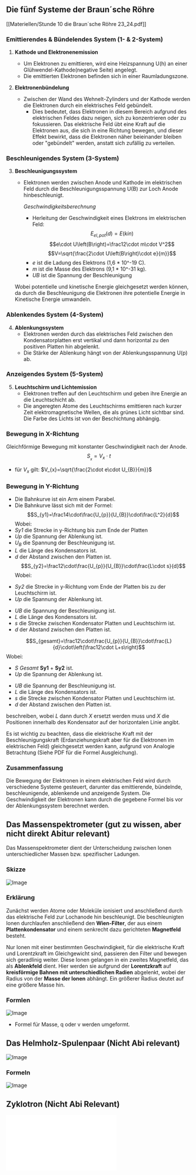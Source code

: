 
## Die fünf Systeme der Braun´sche Röhre

[[Materiellen/Stunde 10 die Braun´sche Röhre 23_24.pdf]]
### Emittierendes & Bündelendes System (1- & 2-System)

1. **Kathode und Elektronenemission**
   - Um Elektronen zu emittieren, wird eine Heizspannung U(h) an einer Glühwendel-Kathode(negative Seite) angelegt.
   - Die emittierten Elektronen befinden sich in einer Raumladungszone.

2. **Elektronenbündelung**
   - Zwischen der Wand des Wehnelt-Zylinders und der Kathode werden die Elektronen durch ein elektrisches Feld gebündelt.
	   - Dies bedeutet, dass Elektronen in diesem Bereich aufgrund des elektrischen Feldes dazu neigen, sich zu konzentrieren oder zu fokussieren. Das elektrische Feld übt eine Kraft auf die Elektronen aus, die sich in eine Richtung bewegen, und dieser Effekt bewirkt, dass die Elektronen näher beieinander bleiben oder "gebündelt" werden, anstatt sich zufällig zu verteilen.

### Beschleunigendes System (3-System)

3. **Beschleunigungssystem**
   - Elektronen werden zwischen Anode und Kathode im elektrischen Feld durch die Beschleunigungsspannung U(B) zur Loch Anode hinbeschleunigt.

	 *Geschwindigkeitsberechnung*
	   - Herleitung der Geschwindigkeit eines Elektrons im elektrischen Feld:
  $$E_{el,pot}\left(d\right)=E\left(kin\right)$$
   $$e\cdot U\left(B\right)=\frac12\cdot m\cdot V^2$$
   $$V=\sqrt{\frac{2\cdot U\left(B\right)\cdot e}{m}}$$
	   - *e* ist die Ladung des Elektrons (1,6 * 10^-19 C).
	   - *m* ist die Masse des Elektrons (9,1 * 10^-31 kg).
	   - *UB* ist die Spannung der Beschleunigung
	   
	Wobei potentielle und kinetische Energie gleichgesetzt werden können, da durch die Beschleunigung die Elektronen ihre potentielle Energie in Kinetische Energie umwandeln.

### Ablenkendes System (4-System)

4. **Ablenkungssystem**
   - Elektronen werden durch das elektrisches Feld zwischen den Kondensatorplatten erst vertikal und dann horizontal zu den positiven Platten hin abgelenkt.
   - Die Stärke der Ablenkung hängt von der Ablenkungsspannung U(p) ab.

### Anzeigendes System (5-System)

5. **Leuchtschirm und Lichtemission**
   - Elektronen treffen auf den Leuchtschirm und geben ihre Energie an die Leuchtschicht ab.
   - Die angeregten Atome des Leuchtschirms emittieren nach kurzer Zeit elektromagnetische Wellen, die als grünes Licht sichtbar sind. Die Farbe des Lichts ist von der Beschichtung abhängig.
### Bewegung in X-Richtung

Gleichförmige Bewegung mit konstanter Geschwindigkeit nach der Anode.
$$S_{_{x}}=V_{x}\cdot t$$

- für $V_{x}$  gilt: $V_{x}=\sqrt{\frac{2\cdot e\cdot U_{B}}{m}}$
### Bewegung in Y-Richtung
- Die Bahnkurve ist ein Arm einem Parabel.
- Die Bahnkurve lässt sich mit der Formel: 
$$S_{y1}=\frac14\cdot\frac{U_{p}}{U_{B}}\cdot\frac{L^2}{d}$$
Wobei:
-  *Sy1* die Strecke in y-Richtung bis zum Ende der Platten
- *Up* die Spannung der Ablenkung ist.
- $U_B$ die Spannung der Beschleunigung ist.
- *L* die Länge des Kondensators ist.
- *d* der Abstand zwischen den Platten ist.
$$S_{y2}=\frac12\cdot\frac{U_{p}}{U_{B}}\cdot\frac{L\cdot s}{d}$$
Wobei:
+ *Sy2* die Strecke in y-Richtung vom Ende der Platten bis zu der Leuchtschirm ist.
+ *Up* die Spannung der Ablenkung ist.
- *UB* die Spannung der Beschleunigung ist.
- *L* die Länge des Kondensators ist.
- *s* die Strecke zwischen Kondensator Platten und Leuchtschirm ist.
- *d* der Abstand zwischen den Platten ist.

$$S_{gesamt}=\frac12\cdot\frac{U_{p}}{U_{B}}\cdot\frac{L}{d}\cdot\left(\frac12\cdot L+s\right)$$
Wobei:
+ *S Gesamt* **Sy1** + **Sy2** ist.
+ *Up* die Spannung der Ablenkung ist.
- *UB* die Spannung der Beschleunigung ist.
- *L* die Länge des Kondensators ist.
- *s* die Strecke zwischen Kondensator Platten und Leuchtschirm ist.
- *d* der Abstand zwischen den Platten ist.


beschreiben, wobei *L* dann durch *X* ersetzt werden muss und *X* die Positionen innerhalb des Kondensator auf der horizontalen Linie angibt. 

Es ist wichtig zu beachten, dass die elektrische Kraft mit der Beschleunigungskraft (Erdanziehungskraft aber für die Elektronen im elektrischen Feld) gleichgesetzt werden kann, aufgrund von Analogie Betrachtung (Siehe PDF für die Formel Ausgleichung).




### Zusammenfassung
Die Bewegung der Elektronen in einem elektrischen Feld wird durch verschiedene Systeme gesteuert, darunter das emittierende, bündelnde, beschleunigende, ablenkende und anzeigende System. Die Geschwindigkeit der Elektronen kann durch die gegebene Formel bis vor der Ablenkungssystem berechnet werden.


## Das Massenspektrometer (gut zu wissen, aber nicht direkt Abitur relevant)

Das Massenspektrometer dient der Unterscheidung zwischen Ionen unterschiedlicher Massen bzw. spezifischer Ladungen.
### Skizze

![Image](../Materiellen/Massenspektrometer-Skizze.png)

### Erklärung
Zunächst werden Atome oder Moleküle ionisiert und anschließend durch das elektrische Feld zur Lochanode hin beschleunigt. Die beschleunigten Ionen durchlaufen anschließend den **Wien-Filter**, der aus einem **Plattenkondensator** und einem senkrecht dazu gerichteten **Magnetfeld** besteht.

  

Nur Ionen mit einer bestimmten Geschwindigkeit, für die elektrische Kraft und Lorentzkraft im Gleichgewicht sind, passieren den Filter und bewegen sich geradlinig weiter. Diese Ionen gelangen in ein zweites Magnetfeld, das als **Ablenkfeld** dient. Hier werden sie aufgrund der **Lorentzkraft** auf **kreisförmige Bahnen mit unterschiedlichen Radien** abgelenkt, wobei der Radius von der **Masse der Ionen** abhängt. Ein größerer Radius deutet auf eine größere Masse hin.

### Formlen

![Image](../Materiellen/Massenspektrometer-Formlen.png)
- Formel für Masse, q oder v werden umgeformt.



## Das Helmholz-Spulenpaar (Nicht Abi relevant)

![Image](../Materiellen/Das%20Helmholz-Spulenpaar.jpeg)

### Formeln

![Image](../Materiellen/B-Feld%20von%20Helmholz-spulenpaar.png)

## Zyklotron (Nicht Abi Relevant) 

![Image](../Materiellen/Zyklotron-PDF.pdf)
